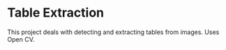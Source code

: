 # Table Extraction
This project deals with detecting and extracting tables from images. Uses Open CV.
